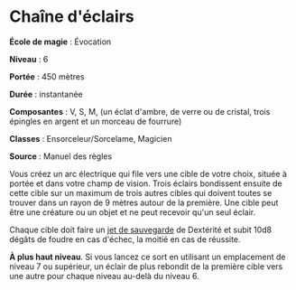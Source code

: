 # Chaîne d'éclairs

**École de magie** : Évocation

**Niveau** : 6

**Portée** : 450 mètres

**Durée** : instantanée

**Composantes** : V, S, M, (un éclat d'ambre, de verre ou de cristal, trois épingles en argent et un morceau de fourrure)

**Classes** : Ensorceleur/Sorcelame, Magicien

**Source** : Manuel des règles

Vous créez un arc électrique qui file vers une cible de votre choix, située à portée et dans votre champ de vision. Trois éclairs bondissent ensuite de cette cible sur un maximum de trois autres cibles qui doivent toutes se trouver dans un rayon de 9 mètres autour de la première. Une cible peut être une créature ou un objet et ne peut recevoir qu'un seul éclair.

Chaque cible doit faire un [jet de sauvegarde](/utiliser-les-caracteristiques/#jets-de-sauvegarde) de Dextérité et subit 10d8 dégâts de foudre en cas d'échec, la moitié en cas de réussite.

**À plus haut niveau**. Si vous lancez ce sort en utilisant un emplacement de niveau 7 ou supérieur, un éclair de plus rebondit de la première cible vers une autre pour chaque niveau au-delà du niveau 6.
